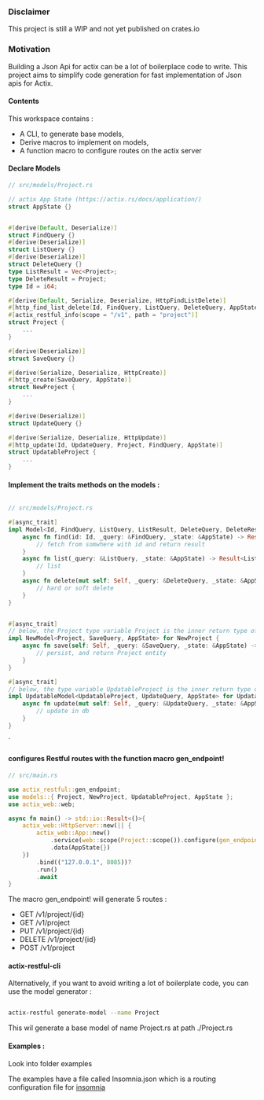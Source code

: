 ### Disclaimer

This project is still a WIP and not yet published on crates.io

### Motivation

Building a Json Api for actix can be a lot of boilerplace code to write.
This project aims to simplify code generation for fast implementation of Json apis for Actix.

#### Contents

This workspace contains :

- A CLI, to generate base models,
- Derive macros to implement on models,
- A function macro to configure routes on the actix server

#### Declare Models

``` rust
// src/models/Project.rs

// actix App State (https://actix.rs/docs/application/)
struct AppState {}


#[derive(Default, Deserialize)]
struct FindQuery {}
#[derive(Deserialize)]
struct ListQuery {}
#[derive(Deserialize)]
struct DeleteQuery {}
type ListResult = Vec<Project>;
type DeleteResult = Project;
type Id = i64;

#[derive(Default, Serialize, Deserialize, HttpFindListDelete)]
#[http_find_list_delete(Id, FindQuery, ListQuery, DeleteQuery, AppState)]
#[actix_restful_info(scope = "/v1", path = "project")]
struct Project {
    ...
}

#[derive(Deserialize)]
struct SaveQuery {}

#[derive(Serialize, Deserialize, HttpCreate)]
#[http_create(SaveQuery, AppState)]
struct NewProject {
    ...
}

#[derive(Deserialize)]
struct UpdateQuery {}

#[derive(Serialize, Deserialize, HttpUpdate)]
#[http_update(Id, UpdateQuery, Project, FindQuery, AppState)]
struct UpdatableProject {
    ...
}
```

#### Implement the traits methods on the models : 

``` rust

// src/models/Project.rs

#[async_trait]
impl Model<Id, FindQuery, ListQuery, ListResult, DeleteQuery, DeleteResult, AppState> for Project {
    async fn find(id: Id, _query: &FindQuery, _state: &AppState) -> Result<Box<Project>> {
        // fetch from somwhere with id and return result
    }
    async fn list(_query: &ListQuery, _state: &AppState) -> Result<ListResult> {
        // list
    }
    async fn delete(mut self: Self, _query: &DeleteQuery, _state: &AppState) -> Result<DeleteResult> {
        // hard or soft delete
    }
}


#[async_trait]
// below, the Project type variable Project is the inner return type of the save function
impl NewModel<Project, SaveQuery, AppState> for NewProject {
    async fn save(self: Self, _query: &SaveQuery, _state: &AppState) -> Result<Project> {
        // persist, and return Project entity
    }
}

#[async_trait]
// below, the type variable UpdatableProject is the inner return type of the update function.
impl UpdatableModel<UpdatableProject, UpdateQuery, AppState> for UpdatableProject {
    async fn update(mut self: Self, _query: &UpdateQuery, _state: &AppState) -> Result<UpdatableProject> {
        // update in db
    }
}
```

`

#### configures Restful routes with the function macro gen_endpoint!

``` rust
// src/main.rs

use actix_restful::gen_endpoint;
use models::{ Project, NewProject, UpdatableProject, AppState };
use actix_web::web;

async fn main() -> std::io::Result<()>{
    actix_web::HttpServer::new(|| {
        actix_web::App::new()
            .service(web::scope(Project::scope()).configure(gen_endpoint!(Project, NewProject, UpdatableProject)))
            .data(AppState{})
    })
        .bind(("127.0.0.1", 8085))?
        .run()
        .await
}

```

The macro gen_endpoint! will generate 5 routes :

- GET /v1/project/{id}
- GET /v1/project
- PUT /v1/project/{id}
- DELETE /v1/project/{id}
- POST /v1/project

#### actix-restful-cli

Alternatively, if you want to avoid writing a lot of boilerplate code, you can use the model generator :

``` bash

actix-restful generate-model --name Project

```

This wil generate a base model of name Project.rs at path ./Project.rs

#### Examples :

Look into folder examples

The examples have a file called Insomnia.json which is a routing configuration file for [insomnia](https://insomnia.rest/)
